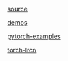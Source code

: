 [source](https://github.com/torch/torch7)

[demos](https://github.com/torch/demos)

[pytorch-examples](https://github.com/jcjohnson/pytorch-examples)

[torch-lrcn](https://github.com/garythung/torch-lrcn)